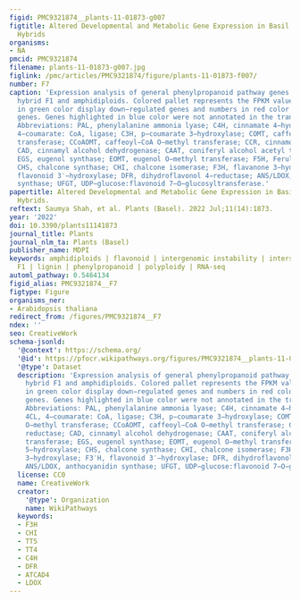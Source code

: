 ```yaml
---
figid: PMC9321874__plants-11-01873-g007
figtitle: Altered Developmental and Metabolic Gene Expression in Basil Interspecific
  Hybrids
organisms:
- NA
pmcid: PMC9321874
filename: plants-11-01873-g007.jpg
figlink: /pmc/articles/PMC9321874/figure/plants-11-01873-f007/
number: F7
caption: 'Expression analysis of general phenylpropanoid pathway genes in interspecific
  hybrid F1 and amphidiploids. Colored pallet represents the FPKM values, numbers
  in green color display down−regulated genes and numbers in red color show up−regulated
  genes. Genes highlighted in blue color were not annotated in the transcriptome.
  Abbreviations: PAL, phenylalanine ammonia lyase; C4H, cinnamate 4−hydroxylase; 4CL,
  4−coumarate: CoA, ligase; C3H, p−coumarate 3−hydroxylase; COMT, caffeoyl O−methyl
  transferase; CCoAOMT, caffeoyl−CoA O−methyl transferase; CCR, cinnamoyl−CoA reductase;
  CAD, cinnamyl alcohol dehydrogenase; CAAT, coniferyl alcohol acetyl transferase;
  EGS, eugenol synthase; EOMT, eugenol O−methyl transferase; F5H, Ferulate 5−hydroxylase;
  CHS, chalcone synthase; CHI, chalcone isomerase; F3H, flavanone 3−hydroxylase; F3′H,
  flavonoid 3′−hydroxylase; DFR, dihydroflavonol 4−reductase; ANS/LDOX, anthocyanidin
  synthase; UFGT, UDP−glucose:flavonoid 7−O−glucosyltransferase.'
papertitle: Altered Developmental and Metabolic Gene Expression in Basil Interspecific
  Hybrids.
reftext: Saumya Shah, et al. Plants (Basel). 2022 Jul;11(14):1873.
year: '2022'
doi: 10.3390/plants11141873
journal_title: Plants
journal_nlm_ta: Plants (Basel)
publisher_name: MDPI
keywords: amphidiploids | flavonoid | intergenomic instability | interspecific hybrid
  F1 | lignin | phenylpropanoid | polyploidy | RNA-seq
automl_pathway: 0.5464134
figid_alias: PMC9321874__F7
figtype: Figure
organisms_ner:
- Arabidopsis thaliana
redirect_from: /figures/PMC9321874__F7
ndex: ''
seo: CreativeWork
schema-jsonld:
  '@context': https://schema.org/
  '@id': https://pfocr.wikipathways.org/figures/PMC9321874__plants-11-01873-g007.html
  '@type': Dataset
  description: 'Expression analysis of general phenylpropanoid pathway genes in interspecific
    hybrid F1 and amphidiploids. Colored pallet represents the FPKM values, numbers
    in green color display down−regulated genes and numbers in red color show up−regulated
    genes. Genes highlighted in blue color were not annotated in the transcriptome.
    Abbreviations: PAL, phenylalanine ammonia lyase; C4H, cinnamate 4−hydroxylase;
    4CL, 4−coumarate: CoA, ligase; C3H, p−coumarate 3−hydroxylase; COMT, caffeoyl
    O−methyl transferase; CCoAOMT, caffeoyl−CoA O−methyl transferase; CCR, cinnamoyl−CoA
    reductase; CAD, cinnamyl alcohol dehydrogenase; CAAT, coniferyl alcohol acetyl
    transferase; EGS, eugenol synthase; EOMT, eugenol O−methyl transferase; F5H, Ferulate
    5−hydroxylase; CHS, chalcone synthase; CHI, chalcone isomerase; F3H, flavanone
    3−hydroxylase; F3′H, flavonoid 3′−hydroxylase; DFR, dihydroflavonol 4−reductase;
    ANS/LDOX, anthocyanidin synthase; UFGT, UDP−glucose:flavonoid 7−O−glucosyltransferase.'
  license: CC0
  name: CreativeWork
  creator:
    '@type': Organization
    name: WikiPathways
  keywords:
  - F3H
  - CHI
  - TT5
  - TT4
  - C4H
  - DFR
  - ATCAD4
  - LDOX
---
```

